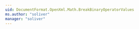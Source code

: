 ```yaml
---
uid: DocumentFormat.OpenXml.Math.BreakBinaryOperatorValues
ms.author: "soliver"
manager: "soliver"
---
```

